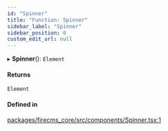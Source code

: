 ```yaml
---
id: "Spinner"
title: "Function: Spinner"
sidebar_label: "Spinner"
sidebar_position: 0
custom_edit_url: null
---
```


▸ **Spinner**(): `Element`

#### Returns

`Element`

#### Defined in

[packages/firecms_core/src/components/Spinner.tsx:1](https://github.com/FireCMSco/firecms/blob/d45f3739/packages/firecms_core/src/components/Spinner.tsx#L1)
